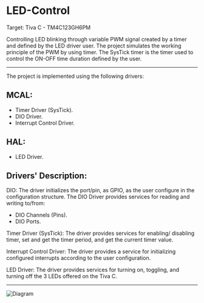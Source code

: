 # LED-Control
Target: Tiva C - TM4C123GH6PM

Controlling LED blinking through variable PWM signal created by a timer and defined by the LED driver user. 
The project simulates the working principle of the PWM by using timer. The SysTick timer is the timer used to control the ON-OFF time duration defined by the user.
************************************************************************************************************************************************************************
The project is implemented using the following drivers:

MCAL:
-------
- Timer Driver (SysTick).
- DIO Driver. 
- Interrupt Control Driver.

HAL:
-------
- LED Driver. 


Drivers' Description:
------
DIO: The driver initializes the port/pin, as GPIO, as the user configure in the configuration structure.
The DIO Driver provides services for reading and writing to/from:
- DIO Channels (Pins).
- DIO Ports.

Timer Driver (SysTick): The driver provides services for enabling/ disabling timer, set and get the timer period, and get the current timer value.

Interrupt Control Driver: The driver provides a service for initializing configured interrupts according to the user configuration.

LED Driver: The driver provides services for turning on, toggling, and turning off the 3 LEDs offered on the Tiva C.
********************************************************************************************************************************************************

![Diagram](https://user-images.githubusercontent.com/89541126/197794988-84156180-b19d-4d7c-a6bc-cb9588392890.jpg)
